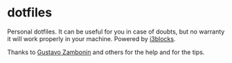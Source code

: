 # dotfiles
Personal dotfiles. It can be useful for you in case of doubts, but no warranty it will work properly in your machine. Powered by [i3blocks](https://github.com/vivien/i3blocks).

Thanks to [Gustavo Zambonin](https://github.com/zambonin) and others for the help and for the tips. 
